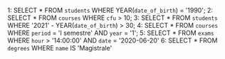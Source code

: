 1: SELECT * FROM `students` WHERE YEAR(`date_of_birth`) = '1990';
2: SELECT * FROM `courses` WHERE `cfu` > 10;
3: SELECT * FROM `students` WHERE '2021' - YEAR(`date_of_birth`) > 30;
4: SELECT * FROM `courses` WHERE `period` = 'I semestre' AND `year` = '1';
5: SELECT * FROM `exams` WHERE `hour` > '14:00:00' AND `date` = '2020-06-20'
6: SELECT * FROM `degrees` WHERE `name` IS 'Magistrale'